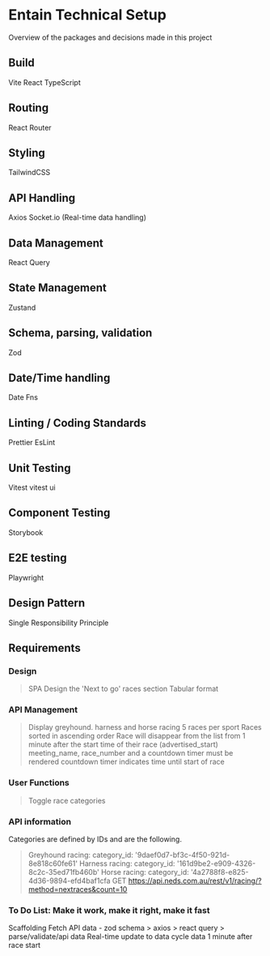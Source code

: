 # Entain Technical Setup

Overview of the packages and decisions made in this project

## Build

Vite
React
TypeScript

## Routing

React Router

## Styling

TailwindCSS

## API Handling

Axios
Socket.io (Real-time data handling)

## Data Management

React Query

## State Management

Zustand

## Schema, parsing, validation

Zod

## Date/Time handling

Date Fns

## Linting / Coding Standards

Prettier
EsLint

## Unit Testing

Vitest
vitest ui

## Component Testing

Storybook

## E2E testing

Playwright

## Design Pattern

Single Responsibility Principle

## Requirements

### Design

> SPA
> Design the 'Next to go' races section
> Tabular format

### API Management

> Display greyhound. harness and horse racing
> 5 races per sport
> Races sorted in ascending order
> Race will disappear from the list from 1 minute after the start time of their race (advertised_start)
> meeting_name, race_number and a countdown timer must be rendered
> countdown timer indicates time until start of race

### User Functions

> Toggle race categories

### API information

Categories are defined by IDs and are the following.

> Greyhound racing: ​category_id: '9daef0d7-bf3c-4f50-921d-8e818c60fe61'
> Harness racing: ​category_id: '161d9be2-e909-4326-8c2c-35ed71fb460b'
> Horse racing: ​category_id: '4a2788f8-e825-4d36-9894-efd4baf1cfa
> GET https://api.neds.com.au/rest/v1/racing/?method=nextraces&count=10

### To Do List: Make it work, make it right, make it fast

Scaffolding
Fetch API data - zod schema > axios > react query >  
parse/validate/api data
Real-time update to data
cycle data 1 minute after race start
